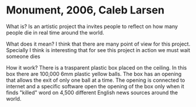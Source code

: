 # Monument, 2006, Caleb Larsen

What is?
Is an artistic project tha invites people to reflect on how many people die in real time around the world.

What does it mean?
I think that there are many point of view for this project. Specially I think is interesting that for see this project in action
we must wait someone dies

How it work?
There is a trasparent plastic box placed on the ceiling. In this box there are 100,000 6mm plastic yellow balls. 
The box has an opening that allows the exit of only one ball at a time. The opening is connected to internet and a specific software
open the opening of the box only when it finds "killed" word on 4,500 different English news sources around the world.
